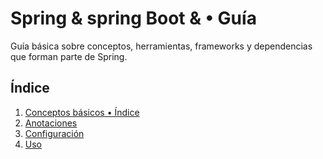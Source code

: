 # Spring & spring Boot & • Guía

Guía básica sobre conceptos, herramientas, frameworks y dependencias que forman parte de Spring.

## Índice

1. [Conceptos básicos • Índice](core-concepts/conceptos-básicos-índice.md)
2. [Anotaciones](docs/instalacion.md)
3. [Configuración](docs/configuracion.md)
4. [Uso](docs/uso.md)